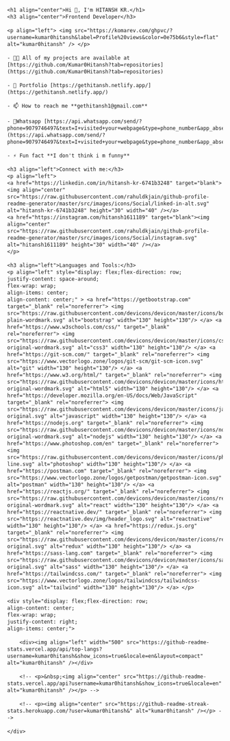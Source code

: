 <!DOCTYPE html>
<html lang="en">
<head>
    <meta charset="UTF-8">
    <meta name="viewport" content="width=device-width, initial-scale=1.0">
    <title>Document</title>
</head>
<body>
    


    <h1 align="center">Hi 👋, I'm HITANSH KR.</h1>
    <h3 align="center">Frontend Developer</h3>
    
    <p align="left"> <img src="https://komarev.com/ghpvc/?username=kumar0hitansh&label=Profile%20views&color=0e75b6&style=flat" alt="kumar0hitansh" /> </p>
    
    - 👨‍💻 All of my projects are available at [https://github.com/Kumar0Hitansh?tab=repositories](https://github.com/Kumar0Hitansh?tab=repositories)
    
    - 📝 Portfolio [https://gethitansh.netlify.app/](https://gethitansh.netlify.app/)
    
    - 📫 How to reach me **gethitansh1@gmail.com**
    
    - 📄Whatsapp [https://api.whatsapp.com/send/?phone=9079746497&text=I+visited+your+webpage&type=phone_number&app_absent=0](https://api.whatsapp.com/send/?phone=9079746497&text=I+visited+your+webpage&type=phone_number&app_absent=0)
    
    - ⚡ Fun fact **I don't think i m funny**
    
    <h3 align="left">Connect with me:</h3>
    <p align="left">
    <a href="https://linkedin.com/in/hitansh-kr-6741b3248" target="blank"><img align="center" src="https://raw.githubusercontent.com/rahuldkjain/github-profile-readme-generator/master/src/images/icons/Social/linked-in-alt.svg" alt="hitansh-kr-6741b3248" height="30" width="40" /></a>
    <a href="https://instagram.com/hitansh1611189" target="blank"><img align="center" src="https://raw.githubusercontent.com/rahuldkjain/github-profile-readme-generator/master/src/images/icons/Social/instagram.svg" alt="hitansh1611189" height="30" width="40" /></a>
    </p>
    
    <h3 align="left">Languages and Tools:</h3>
    <p align="left" style="display: flex;flex-direction: row;
    justify-content: space-around;
    flex-wrap: wrap;
    align-items: center;
    align-content: center;" > <a href="https://getbootstrap.com" target="_blank" rel="noreferrer"> <img  src="https://raw.githubusercontent.com/devicons/devicon/master/icons/bootstrap/bootstrap-plain-wordmark.svg" alt="bootstrap" width="130" height="130"/> </a> <a href="https://www.w3schools.com/css/" target="_blank" rel="noreferrer"> <img  src="https://raw.githubusercontent.com/devicons/devicon/master/icons/css3/css3-original-wordmark.svg" alt="css3" width="130" height="130"/> </a> <a href="https://git-scm.com/" target="_blank" rel="noreferrer"> <img  src="https://www.vectorlogo.zone/logos/git-scm/git-scm-icon.svg" alt="git" width="130" height="130"/> </a> <a href="https://www.w3.org/html/" target="_blank" rel="noreferrer"> <img  src="https://raw.githubusercontent.com/devicons/devicon/master/icons/html5/html5-original-wordmark.svg" alt="html5" width="130" height="130"/> </a> <a href="https://developer.mozilla.org/en-US/docs/Web/JavaScript" target="_blank" rel="noreferrer"> <img  src="https://raw.githubusercontent.com/devicons/devicon/master/icons/javascript/javascript-original.svg" alt="javascript" width="130" height="130"/> </a> <a href="https://nodejs.org" target="_blank" rel="noreferrer"> <img  src="https://raw.githubusercontent.com/devicons/devicon/master/icons/nodejs/nodejs-original-wordmark.svg" alt="nodejs" width="130" height="130"/> </a> <a href="https://www.photoshop.com/en" target="_blank" rel="noreferrer"> <img  src="https://raw.githubusercontent.com/devicons/devicon/master/icons/photoshop/photoshop-line.svg" alt="photoshop" width="130" height="130"/> </a> <a href="https://postman.com" target="_blank" rel="noreferrer"> <img  src="https://www.vectorlogo.zone/logos/getpostman/getpostman-icon.svg" alt="postman" width="130" height="130"/> </a> <a href="https://reactjs.org/" target="_blank" rel="noreferrer"> <img  src="https://raw.githubusercontent.com/devicons/devicon/master/icons/react/react-original-wordmark.svg" alt="react" width="130" height="130"/> </a> <a href="https://reactnative.dev/" target="_blank" rel="noreferrer"> <img  src="https://reactnative.dev/img/header_logo.svg" alt="reactnative" width="130" height="130"/> </a> <a href="https://redux.js.org" target="_blank" rel="noreferrer"> <img  src="https://raw.githubusercontent.com/devicons/devicon/master/icons/redux/redux-original.svg" alt="redux" width="130" height="130"/> </a> <a href="https://sass-lang.com" target="_blank" rel="noreferrer"> <img  src="https://raw.githubusercontent.com/devicons/devicon/master/icons/sass/sass-original.svg" alt="sass" width="130" height="130"/> </a> <a href="https://tailwindcss.com/" target="_blank" rel="noreferrer"> <img  src="https://www.vectorlogo.zone/logos/tailwindcss/tailwindcss-icon.svg" alt="tailwind" width="130" height="130"/> </a> </p>
    
    <div style="display: flex;flex-direction: row;
    align-content: center;
    flex-wrap: wrap;
    justify-content: right;
    align-items: center;">

        <div><img align="left" width="500" src="https://github-readme-stats.vercel.app/api/top-langs?username=kumar0hitansh&show_icons=true&locale=en&layout=compact" alt="kumar0hitansh" /></div>
        
        <!-- <p>&nbsp;<img align="center" src="https://github-readme-stats.vercel.app/api?username=kumar0hitansh&show_icons=true&locale=en" alt="kumar0hitansh" /></p> -->
        
        <!-- <p><img align="center" src="https://github-readme-streak-stats.herokuapp.com/?user=kumar0hitansh&" alt="kumar0hitansh" /></p> -->
        
    </div>








    
</body>
</html>
